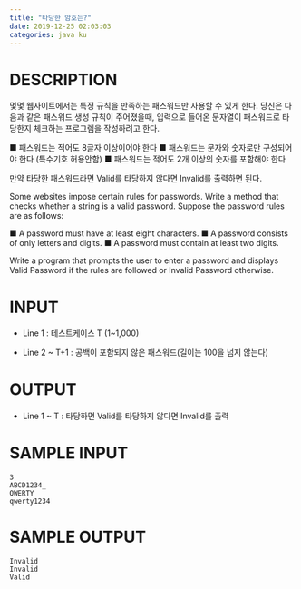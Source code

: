 ```yaml
---
title: "타당한 암호는?"
date: 2019-12-25 02:03:03
categories: java ku
---
```


# DESCRIPTION
몇몇 웹사이트에서는 특정 규칙을 만족하는 패스워드만 사용할 수 있게 한다. 당신은 다음과 같은 패스워드 생성 규칙이 주어졌을때, 입력으로 들어온 문자열이 패스워드로 타당한지 체크하는 프로그렘을 작성하려고 한다.

■ 패스워드는 적어도 8글자 이상이어야 한다
■ 패스워드는 문자와 숫자로만 구성되어야 한다 (특수기호 허용안함)
■ 패스워드는 적어도 2개 이상의 숫자를 포함해야 한다

만약 타당한 패스워드라면 Valid를 타당하지 않다면 Invalid를 출력하면 된다.

Some websites impose certain rules for passwords. Write a method that checks whether a string is a valid password. Suppose the password rules are as follows:

■ A password must have at least eight characters. 
■ A password consists of only letters and digits. 
■ A password must contain at least two digits.

Write a program that prompts the user to enter a password and displays Valid Password if the rules are followed or Invalid Password otherwise.

 

# INPUT
* Line 1 : 테스트케이스 T (1~1,000)

* Line 2 ~ T+1 : 공백이 포함되지 않은 패스워드(길이는 100을 넘지 않는다)

 

# OUTPUT
* Line 1 ~ T : 타당하면 Valid를 타당하지 않다면 Invalid를 출력

 

# SAMPLE INPUT
```
3
ABCD1234_
QWERTY
qwerty1234
```
# SAMPLE OUTPUT
```
Invalid
Invalid
Valid
```

<script src="https://gist.github.com/DetegiCE/dc0ff3a7a0a16eae04ccad4d95277231.js"></script>

